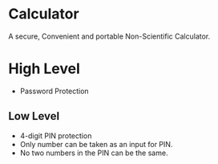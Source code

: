 ﻿# Calculator

A secure, Convenient and portable Non-Scientific Calculator.   


# High Level

 - Password Protection

## Low Level

 - 4-digit PIN protection
 - Only number can be taken as an input for PIN.
 - No two numbers in the PIN can be the same. 

